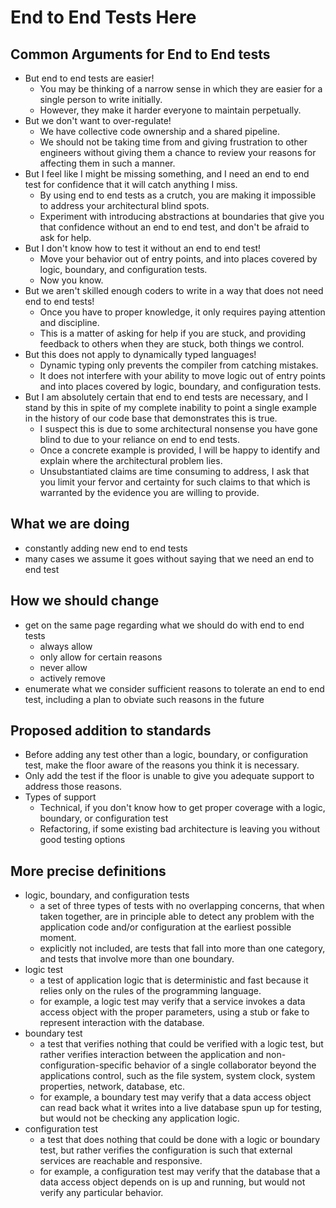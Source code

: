 # End to End Tests Here

## Common Arguments for End to End tests
- But end to end tests are easier!
    - You may be thinking of a narrow sense in which they are easier for a single person to write initially.
    - However, they make it harder everyone to maintain perpetually.
- But we don't want to over-regulate!
    - We have collective code ownership and a shared pipeline.
    - We should not be taking time from and giving frustration to other engineers without giving them a chance to review your reasons for affecting them in such a manner.
- But I feel like I might be missing something, and I need an end to end test for confidence that it will catch anything I miss.
    - By using end to end tests as a crutch, you are making it impossible to address your architectural blind spots.
    - Experiment with introducing abstractions at boundaries that give you that confidence without an end to end test, and don't be afraid to ask for help.
- But I don't know how to test it without an end to end test!
    - Move your behavior out of entry points, and into places covered by logic, boundary, and configuration tests.
    - Now you know.
- But we aren't skilled enough coders to write in a way that does not need end to end tests!
    - Once you have to proper knowledge, it only requires paying attention and discipline.
    - This is a matter of asking for help if you are stuck, and providing feedback to others when they are stuck, both things we control.
- But this does not apply to dynamically typed languages!
    - Dynamic typing only prevents the compiler from catching mistakes.
    - It does not interfere with your ability to move logic out of entry points and into places covered by logic, boundary, and configuration tests.
- But I am absolutely certain that end to end tests are necessary, and I stand by this in spite of my complete inability to point a single example in the history of our code base that demonstrates this is true.
    - I suspect this is due to some architectural nonsense you have gone blind to due to your reliance on end to end tests.
    - Once a concrete example is provided, I will be happy to identify and explain where the architectural problem lies.
    - Unsubstantiated claims are time consuming to address, I ask that you limit your fervor and certainty for such claims to that which is warranted by the evidence you are willing to provide.

## What we are doing
- constantly adding new end to end tests
- many cases we assume it goes without saying that we need an end to end test

## How we should change
- get on the same page regarding what we should do with end to end tests
    - always allow
    - only allow for certain reasons
    - never allow
    - actively remove
- enumerate what we consider sufficient reasons to tolerate an end to end test, including a plan to obviate such reasons in the future

## Proposed addition to standards
- Before adding any test other than a logic, boundary, or configuration test, make the floor aware of the reasons you think it is necessary.
- Only add the test if the floor is unable to give you adequate support to address those reasons.
- Types of support
    - Technical, if you don't know how to get proper coverage with a logic, boundary, or configuration test
    - Refactoring, if some existing bad architecture is leaving you without good testing options

## More precise definitions
- logic, boundary, and configuration tests
    - a set of three types of tests with no overlapping concerns, that when taken together, are in principle able to detect any problem with the application code and/or configuration at the earliest possible moment.
    - explicitly not included, are tests that fall into more than one category, and tests that involve more than one boundary.
- logic test
    - a test of application logic that is deterministic and fast because it relies only on the rules of the programming language.
    - for example, a logic test may verify that a service invokes a data access object with the proper parameters, using a stub or fake to represent interaction with the database.  
- boundary test
    - a test that verifies nothing that could be verified with a logic test, but rather verifies interaction between the application and non-configuration-specific behavior of a single collaborator beyond the applications control, such as the file system, system clock, system properties, network, database, etc.
    - for example, a boundary test may verify that a data access object can read back what it writes into a live database spun up for testing, but would not be checking any application logic. 
- configuration test
    - a test that does nothing that could be done with a logic or boundary test, but rather verifies the configuration is such that external services are reachable and responsive.
    - for example, a configuration test may verify that the database that a data access object depends on is up and running, but would not verify any particular behavior.
